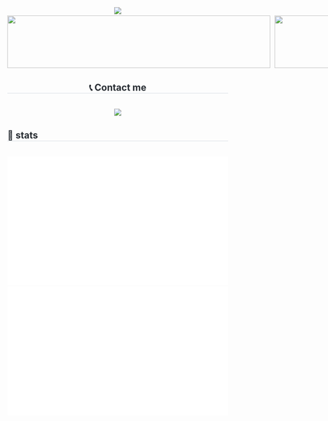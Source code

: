 <div align="center">
    <img src="https://capsule-render.vercel.app/api?type=waving&color=0:FFE3E3,100:4f4dff&height=180&text=Yujung's%20GitHub&animation=blink&fontColor=ffffff&fontSize=60"/>
</div>
 
<div align = "center"> 
<div style="display: flex; gap: 10px; align-items: center;">
  <a href="https://www.gitanimals.org/en_US?utm_medium=image&utm_source=yujunggg&utm_content=line">
    <img
      src="https://render.gitanimals.org/lines/yujunggg"
      width="600"
      height="120"
    />
  </a>
 
  <a href="https://www.gitanimals.org/en_US?utm_medium=image&utm_source=yujunggg&utm_content=line">
    <img
      src="https://render.gitanimals.org/lines/yujunggg?pet-id=768410855121696392"
      width="600"
      height="120"
    />
  </a>
</div>
  

<h2 style="border-bottom: 1px solid #d8dee4; color: #282d33;"> 📞 Contact me </h2> <br> 
<div align= "center"> <a href=https://www.instagram.com/y.xunj_z> <img src="https://img.shields.io/badge/Instagram-E4405F?style=for-the-badge&logo=Instagram&logoColor=white&link=https://www.instagram.com/y.xunj_z"> </a>

</div>

<div style="text-align: left;">
        <h2 style="border-bottom: 1px solid #d8dee4; color: #282d33;"> 👑 stats </h2> <br> 
</div>
<div align= "center">
    <img src="https://github.com/yujunggg/github-stats-transparent/blob/output/generated/overview.svg" alt="Overview">
    <img src="https://github.com/yujunggg/github-stats-transparent/blob/output/generated/languages.svg" alt="Languages">
</div>
